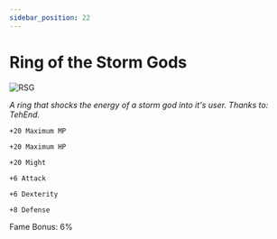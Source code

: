 ```yaml
---
sidebar_position: 22
---
```


# Ring of the Storm Gods

![RSG](https://vwiki.valorserver.com/api/item/picture/ring%20of%20the%20storm%20gods)

<i>A ring that shocks the energy of a storm god into it's user. Thanks to: TehEnd.</i>

    +20 Maximum MP
    
    +20 Maximum HP
    
    +20 Might
    
    +6 Attack
    
    +6 Dexterity
    
    +8 Defense
    
Fame Bonus: 6%
